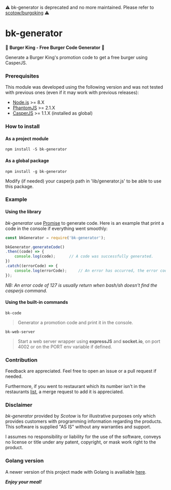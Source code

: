 ⚠️ bk-generator is deprecated and no more maintained. Please refer to [scotow/burgoking](https://github.com/Scotow/bk-generator) ⚠️

# bk-generator
🍔 **Burger King - Free Burger Code Generator** 🍔

Generate a Burger King's promotion code to get a free burger using CasperJS.

### Prerequisites

This module was developed using the following version and was not tested with previous ones (even if it may work with previous releases):

* [Node.js](http://nodejs.org) >= 8.X
* [PhantomJS](http://phantomjs.org/) >= 2.1.X
* [CasperJS](http://casperjs.org/) >= 1.1.X (installed as global)

### How to install

#### As a project module

`npm install -S bk-generator`

#### As a global package

`npm install -g bk-generator`

Modify (if needed) your casperjs path in 'lib/generator.js' to be able to use this package.

### Example

#### Using the library

*bk-generator* use [Promise](https://developer.mozilla.org/en-US/docs/Web/JavaScript/Reference/Global_Objects/Promise) to generate code. Here is an example that print a code in the console if everything went smoothly:

```js
const bkGenerator = require('bk-generator');

bkGenerator.generateCode()
.then((code) => {
    console.log(code);      // A code was successfully generated.
})
.catch((errorCode) => {
    console.log(errorCode);     // An error has occurred, the error code of the casperjs command (or bash/sh) is return.
});
```

*NB: An error code of 127 is usually return when bash/sh doesn't find the casperjs command.*

#### Using the built-in commands

`bk-code`
> Generator a promotion code and print it in the console.

`bk-web-server`
> Start a web server wrapper using **expressJS** and **socket.io**, on port 4002 or on the PORT env variable if defined.

### Contribution

Feedback are appreciated. Feel free to open an issue or a pull request if needed.

Furthermore, if you went to restaurant which its number isn't in the restaurants [list](https://github.com/Scotow/bk-generator/blob/master/casper-generator.js#L5), a merge request to add it is appreciated.

### Disclaimer

*bk-generator* provided by *Scotow* is for illustrative purposes only which provides customers with programming information regarding the products. This software is supplied "AS IS" without any warranties and support.

I assumes no responsibility or liability for the use of the software, conveys no license or title under any patent, copyright, or mask work right to the product.

### Golang version

A newer version of this project made with Golang is availiable [here](https://github.com/Scotow/burgoking).

***Enjoy your meal!***
